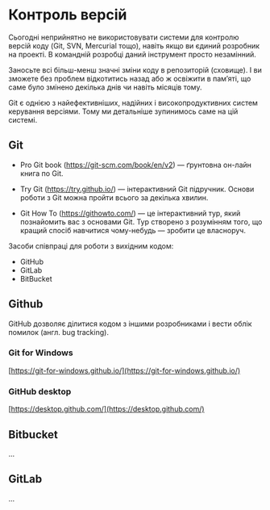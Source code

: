 # Контроль версій

Сьогодні неприйнятно не використовувати системи для контролю версій коду (Git, SVN, Mercurial тощо), навіть якщо ви єдиний розробник на проекті. В командній розробці даний інструмент просто незамінний.

Заносьте всі більш-менш значні зміни коду в репозиторій (сховище). І ви зможете без проблем відкотитись назад або ж освіжити в пам’яті, що саме було змінено декілька днів чи навіть місяців тому.

Git є однією з найефективніших, надійних і високопродуктивних систем керування версіями. Тому ми детальніше зупинимось саме на цій системі.

## Git

* Pro Git book (https://git-scm.com/book/en/v2) — ґрунтовна он-лайн книга по Git.

* Try Git (https://try.github.io/) — інтерактивний Git підручник. Основи роботи з Git можна пройти всього за декілька хвилин.

* Git How To (https://githowto.com/) — це інтерактивний тур, який познайомить вас з основами Git. Тур створено з розумінням того, що кращий спосіб навчитися чому-небудь — зробити це власноруч.

Засоби співпраці для роботи з вихідним кодом:

* GitHub
* GitLab
* BitBucket


## Github

GitHub дозволяє ділитися кодом з іншими розробниками і вести облік помилок (англ. bug tracking).

### Git for Windows

[https://git-for-windows.github.io/](https://git-for-windows.github.io/)

### GitHub desktop

[https://desktop.github.com/](https://desktop.github.com/)

## Bitbucket

...

## GitLab

...